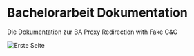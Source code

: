 # Bachelorarbeit Dokumentation

Die Dokumentation zur BA Proxy Redirection with Fake C&C

![Erste Seite](https://raw.githubusercontent.com/silvanadrian/ba-doc/master/content/img/main.png?token=AB3By7uWuKJO6duAzWKy6_D_qL0_0dDBks5YvSqswA%3D%3D)
